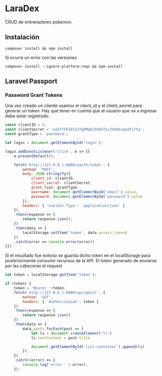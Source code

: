 # LaraDex
CRUD de entrenadores pokemon.

## Instalación

    composer install && npm install
Si ocurre un error con las versiones

    composer install --ignore-platform-reqs && npm-install

## Laravel Passport

### Password Grant Tokens

Una vez creado un cliente usamos el client_id y el client_secret para generar un token.
Hay que tener en cuenta que el usuario que va a ingresar debe estar registrado.

```js
const clientID = 5;
const clientSecret = 'wiEtTFEIES3JfgDMqECXXmSTyc2VbOecgeoPiffq';
const grantType = 'password';

let login = document.getElementById('login');

login.addEventListener('click', e => {{
    e.preventDefault();

    fetch('http://127.0.0.1:8000/oauth/token', {
        method: 'POST',
        body: JSON.stringify({
            client_id: clientID,
            client_secret: clientSecret,
            grant_type: grantType,
            username: document.getElementById('email').value,
            password: document.getElementById('password').value
        }),
        headers: { 'Content-Type': 'application/json' }
    })
    .then(response => {
        return response.json();
    })
    .then(data => {
        localStorage.setItem('token', data.access_token)
    })
    .catch(error => console.error(error))
}})
```

Si el resultado fue exitoso se guarda dicho token en el localStorage para posteriormente consumir
recursos de la API.
El token generado de enviarse por las cabeceras el request
```js
let token = localStorage.getItem('token');

if (token) {
    token = 'Bearer '+token;
    fetch('http://127.0.0.1:8000/api/posts', {
        method: 'GET',
        headers: { 'Authorization': token }
    })
    .then(response => {
        return response.json()
    })
    .then(data => {
        data.posts.forEach(post => {
            let li = document.createElement('li')
            li.textContent = post.title

            document.getElementById('list-container').append(li)
        });
    })
    .catch((error) => {
        console.log('error ' + error);
    });
```